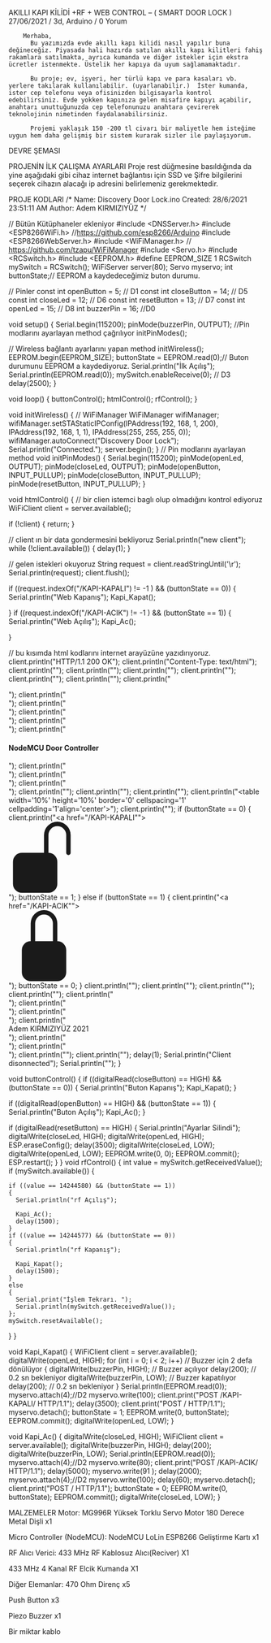 AKILLI KAPI KİLİDİ +RF + WEB CONTROL – ( SMART DOOR LOCK )
27/06/2021 / 3d, Arduino / 0 Yorum

        Merhaba,
          Bu yazımızda evde akıllı kapı kilidi nasıl yapılır buna değineceğiz. Piyasada hali hazırda satılan akıllı kapı kilitleri fahiş rakamlara satılmakta, ayrıca kumanda ve diğer istekler için ekstra ücretler istenmekte. Üstelik her kapıya da uyum sağlamamaktadır.

          Bu proje; ev, işyeri, her türlü kapı ve para kasaları vb. yerlere takılarak kullanılabilir. (uyarlanabilir.)  İster kumanda, ister cep telefonu veya ofisinizden bilgisayarla kontrol edebilirsiniz. Evde yokken kapınıza gelen misafire kapıyı açabilir, anahtarı unuttuğunuzda cep telefonunuzu anahtara çevirerek teknolojinin nimetinden faydalanabilirsiniz.

          Projemi yaklaşık 150 -200 tl civarı bir maliyetle hem isteğime uygun hem daha gelişmiş bir sistem kurarak sizler ile paylaşıyorum.





 

 

DEVRE ŞEMASI


 

PROJENİN İLK ÇALIŞMA AYARLARI
Proje rest düğmesine basıldığında da yine aşağıdaki gibi cihaz internet bağlantısı için SSD ve Şifre bilgilerini seçerek cihazın alacağı ip adresini belirlemeniz gerekmektedir.







 

PROJE KODLARI
/*
  Name:    Discovery Door Lock.ino
  Created: 28/6/2021 23:51:11 AM
  Author:  Adem KIRMIZIYÜZ
*/

// Bütün Kütüphaneler ekleniyor
#include <DNSServer.h>
#include <ESP8266WiFi.h>         //https://github.com/esp8266/Arduino
#include <ESP8266WebServer.h>
#include <WiFiManager.h>         // https://github.com/tzapu/WiFiManager
#include <Servo.h>
#include <RCSwitch.h>
#include <EEPROM.h>
#define EEPROM_SIZE 1
RCSwitch mySwitch = RCSwitch();
WiFiServer server(80);
Servo myservo;
int buttonState;// EEPROM a kaydedeceğimiz buton durumu.

// Pinler
const int openButton = 5;  // D1
const int closeButton  = 14; // D5
const int closeLed = 12;    // D6
const int resetButton = 13; // D7
const int openLed = 15;     // D8
int buzzerPin = 16; //D0

void setup() {
  Serial.begin(115200);
  pinMode(buzzerPin, OUTPUT);
  //Pin modlarını ayarlayan method çağrılıyor
  initPinModes();

  // Wireless bağlantı ayarlarını yapan method
  initWireless();
  EEPROM.begin(EEPROM_SIZE);
  buttonState = EEPROM.read(0);// Buton durumunu EEPROM a kaydediyoruz.
  Serial.println("İlk Açılış");
  Serial.println(EEPROM.read(0));
  mySwitch.enableReceive(0);  // D3
  delay(2500);
}

void loop()
{
  buttonControl();
  htmlControl();
  rfControl();
}

void initWireless()
{
  // WiFiManager
  WiFiManager wifiManager;
  wifiManager.setSTAStaticIPConfig(IPAddress(192, 168, 1, 200), IPAddress(192, 168, 1, 1), IPAddress(255, 255, 255, 0));
  wifiManager.autoConnect("Discovery Door Lock");
  Serial.println("Connected.");
  server.begin();
}
// Pin modlarını ayarlayan method
void initPinModes()
{
  Serial.begin(115200);
  pinMode(openLed, OUTPUT);
  pinMode(closeLed, OUTPUT);
  pinMode(openButton, INPUT_PULLUP);
  pinMode(closeButton, INPUT_PULLUP);
  pinMode(resetButton, INPUT_PULLUP);
}

void htmlControl() {
  // bir clien istemci baglı olup olmadığını kontrol ediyoruz
  WiFiClient client = server.available();

  if (!client) {
    return;
  }

  // client ın bir data gondermesini bekliyoruz
  Serial.println("new client");
  while (!client.available()) {
    delay(1);
  }

  // gelen istekleri okuyoruz
  String request = client.readStringUntil('\r');
  Serial.println(request);
  client.flush();

  if ((request.indexOf("/KAPI-KAPALI") != -1 ) && (buttonState == 0))
  {
    Serial.println("Web Kapanış");
    Kapi_Kapat();

  }
  if ((request.indexOf("/KAPI-ACIK") != -1 ) && (buttonState == 1))
  {
    Serial.println("Web Açılış");
    Kapi_Ac();

  }

  // bu kısımda html kodlarını internet arayüzüne yazıdırıyoruz.
  client.println("HTTP/1.1 200 OK");
  client.println("Content-Type: text/html");
  client.println("");
  client.println("<!DOCTYPE html><html lang='tr'><head><meta charset='utf-8'><meta name='viewport' content='width=device-width, initial-scale=1,shrink-to-fit=no'>");
  client.println("<!-- Bootstrap CSS -->");
  client.println("<link rel='stylesheet' href='https://maxcdn.bootstrapcdn.com/bootstrap/4.0.0-alpha.6/css/bootstrap.min.css' integrity='sha384-rwoIResjU2yc3z8GV/NPeZWAv56rSmLldC3R/AZzGRnGxQQKnKkoFVhFQhNUwEyJ' crossorigin='anonymous'>");
  client.println("<meta http-equiv='refresh' content='3; URL=http://192.168.1.200/'></head>");
  client.println("<body>");
  client.println("<div class='container mt-2'>");
  client.println("<div class='row'>");
  client.println("<div class='col-sm-12'>");
  client.println("<div class='card'>");
  client.println("<div class='card-header'>");
  client.println("<h4>NodeMCU Door Controller</h4>");
  client.println("</div>");
  client.println("<div class='card-body'>");
  client.println("<div class='table-responsive'>");
  client.println("<thead>");
  client.println("</thead>");
  client.println("<tbody>");
  client.println("<table width='10%' height='10%' border='0' cellspacing='1' cellpadding='1'align='center'><tr>");
  client.println("<td class='align-center'>");
  if (buttonState == 0)
  {
    client.println("<a href=\"/KAPI-KAPALI\"\"><div class='d-flex align-items-center rounded float-center p-3 py-2 mb-1 bg-light rounded' style='font-size: 10em'><svg x='10' class='bi bi-unlock-fill' width='1em' height='1em' viewBox='0 0 16 16' fill='currentColor' xmlns='http://www.w3.org/2000/svg'><path d='M11 1a2 2 0 0 0-2 2v4a2 2 0 0 1 2 2v5a2 2 0 0 1-2 2H3a2 2 0 0 1-2-2V9a2 2 0 0 1 2-2h5V3a3 3 0 0 1 6 0v4a.5.5 0 0 1-1 0V3a2 2 0 0 0-2-2z'></path></svg></div></a>");
    buttonState == 1;
  }
  else if (buttonState == 1)
  {
    client.println("<a href=\"/KAPI-ACIK\"\"><div class='d-flex align-items-center rounded float-center p-3 py-2 mb-1 bg-light rounded' style='font-size: 10em'><svg class='bi bi-lock-fill' width='1em' height='1em' viewBox='0 0 16 16' fill='currentColor' xmlns='http://www.w3.org/2000/svg'><path d='M8 1a2 2 0 0 1 2 2v4H6V3a2 2 0 0 1 2-2zm3 6V3a3 3 0 0 0-6 0v4a2 2 0 0 0-2 2v5a2 2 0 0 0 2 2h6a2 2 0 0 0 2-2V9a2 2 0 0 0-2-2z'></path></svg></div></a>");
    buttonState == 0;
  }
  client.println("</td>");
  client.println("</tr>");
  client.println("</table>");
  client.println("</tbody>");
  client.println("</div>");
  client.println("</div>");
  client.println("<div class='card-footer'>");
  client.println("<div class='form-group float-left'>Adem KIRMIZIYÜZ 2021</div>");
  client.println("</div>");
  client.println("</div>");
  client.println("</body>");
  client.println("</html>");
  delay(1);
  Serial.println("Client disonnected");
  Serial.println("");
}

void buttonControl() {
  if ((digitalRead(closeButton) == HIGH) && (buttonState == 0))
  {
    Serial.println("Buton Kapanış");
    Kapi_Kapat();
  }

  if ((digitalRead(openButton) == HIGH) && (buttonState == 1))
  {
    Serial.println("Buton Açılış");
    Kapi_Ac();
  }

  if (digitalRead(resetButton) == HIGH)
  {
    Serial.println("Ayarlar Silindi");
    digitalWrite(closeLed, HIGH);
    digitalWrite(openLed, HIGH);
    ESP.eraseConfig();
    delay(3500);
    digitalWrite(closeLed, LOW);
    digitalWrite(openLed, LOW);
    EEPROM.write(0, 0);
    EEPROM.commit();
    ESP.restart();
  }
}
void rfControl()
{
  int value = mySwitch.getReceivedValue();
  if (mySwitch.available()) {

    if ((value == 14244580) && (buttonState == 1))
    {
      Serial.println("rf Açılış");

      Kapi_Ac();
      delay(1500);
    }
    if ((value == 14244577) && (buttonState == 0))
    {
      Serial.println("rf Kapanış");

      Kapi_Kapat();
      delay(1500);
    }
    else
    {
      Serial.print("İşlem Tekrarı. ");
      Serial.println(mySwitch.getReceivedValue());
    };
    mySwitch.resetAvailable();
  }
}

void Kapi_Kapat()
{
  WiFiClient client = server.available();
  digitalWrite(openLed, HIGH);
  for (int i = 0; i < 2; i++) // Buzzer için 2 defa dönülüyor
  {
    digitalWrite(buzzerPin, HIGH); // Buzzer açılıyor
    delay(200); // 0.2 sn bekleniyor
    digitalWrite(buzzerPin, LOW); // Buzzer kapatılıyor
    delay(200); // 0.2 sn bekleniyor
  }
  Serial.println(EEPROM.read(0));
  myservo.attach(4);//D2
  myservo.write(100);
  client.print("POST /KAPI-KAPALI/ HTTP/1.1");
  delay(3500);
  client.print("POST / HTTP/1.1");
  myservo.detach();
  buttonState = 1;
  EEPROM.write(0, buttonState);
  EEPROM.commit();
  digitalWrite(openLed, LOW);
}

void Kapi_Ac()
{
  digitalWrite(closeLed, HIGH);
  WiFiClient client = server.available();
  digitalWrite(buzzerPin, HIGH);
  delay(200);
  digitalWrite(buzzerPin, LOW);
  Serial.println(EEPROM.read(0));
  myservo.attach(4);//D2
  myservo.write(80);
  client.print("POST /KAPI-ACIK/ HTTP/1.1");
  delay(5000);
  myservo.write(91 );
  delay(2000);
  myservo.attach(4);//D2
  myservo.write(100);
  delay(60);
  myservo.detach();
  client.print("POST / HTTP/1.1");
  buttonState = 0;
  EEPROM.write(0, buttonState);
  EEPROM.commit();
  digitalWrite(closeLed, LOW);
}
 

MALZEMELER
Motor:
MG996R Yüksek Torklu Servo Motor 180 Derece Metal Dişli x1



Micro Controller (NodeMCU):
NodeMCU LoLin ESP8266 Geliştirme Kartı x1



RF Alıcı Verici:
433 MHz RF Kablosuz Alıcı(Reciver) X1

433 MHz 4 Kanal RF Elcik Kumanda X1



Diğer Elemanlar:
470 Ohm Direnç x5



Push Button x3



Piezo Buzzer x1



 

Bir miktar kablo

